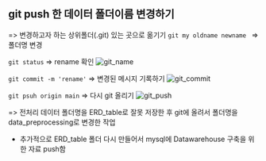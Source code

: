 ## git push 한 데이터 폴더이름 변경하기
=> 변경하고자 하는 상위폴더(.git) 있는 곳으로 옮기기
```git my oldname newname ```
=> 폴더명 변경

``` git status ```
=> rename 확인
![git_name](file:///D:/SCapture/capture/git_rename.png)



```git commit -m 'rename'```
=> 변경된 메시지 기록하기
![git_commit](file:///D:/SCapture/capture/git_commit.png)

``` git psuh origin main ```
=> 다시 git 올리기
![git_push](file:///D:/SCapture/capture/git_push.png)

=> 전처리 데이터 폴더명을 ERD_table로 잘못 저장한 후 git에 올려서 폴더명을 data_preprocessing로 변경한 작업

* 추가적으로 ERD_table 폴더 다시 만들어서 mysql에 Datawarehouse 구축을 위한 자료 push함